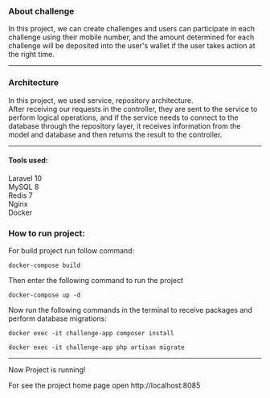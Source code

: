 ### About challenge

In this project, we can create challenges and users can participate in each challenge using their mobile number, and the amount determined for each challenge will be deposited into the user's wallet if the user takes action at the right time.

---

### Architecture

In this project, we used service, repository architecture.   
After receiving our requests in the controller, they are sent to the service to perform logical operations, and if the service needs to connect to the database through the repository layer, it receives information from the model and database and then returns the result to the controller.

---



#### Tools used:   
Laravel 10  
MySQL 8  
Redis 7  
Nginx  
Docker 


### How to run project:

For build project run follow command:
``` 
docker-compose build
```

Then enter the following command to run the project
``` 
docker-compose up -d
```

Now run the following commands in the terminal to receive packages and perform database migrations:

``` 
docker exec -it challenge-app composer install
```

``` 
docker exec -it challenge-app php artisan migrate
```

---

Now Project is running!  

For see the project home page open http://localhost:8085


